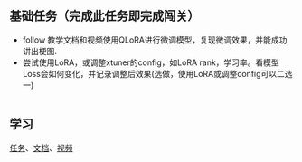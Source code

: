   
## **基础任务（完成此任务即完成闯关）**

- follow 教学文档和视频使用QLoRA进行微调模型，复现微调效果，并能成功讲出梗图.
- 尝试使用LoRA，或调整xtuner的config，如LoRA rank，学习率。看模型Loss会如何变化，并记录调整后效果(选做，使用LoRA或调整config可以二选一)



```bash


```










## 学习 
[任务](https://github.com/InternLM/Tutorial/blob/camp3/docs/L2/InternVL/task.md)、[文档](https://github.com/InternLM/Tutorial/blob/camp3/docs/L2/InternVL)、[视频](https://www.bilibili.com/video/BV1N6p1eXETX/)


